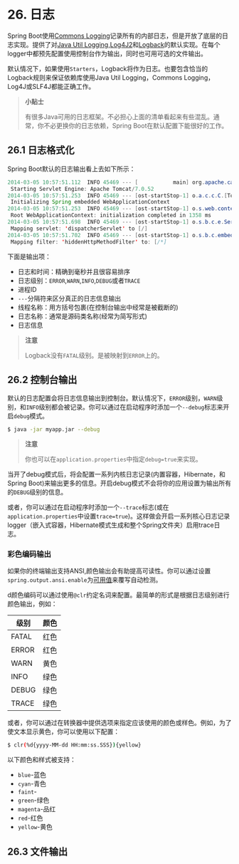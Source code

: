 # 26. 日志

Spring Boot使用[Commons Logging](http://commons.apache.org/proper/commons-logging/)记录所有的内部日志，但是开放了底层的日志实现。提供了对[Java Util Logging](https://docs.oracle.com/javase/8/docs/api//java/util/logging/package-summary.html),[Log4J2](http://logging.apache.org/log4j/2.x/)和[Logback](http://logback.qos.ch/)的默认实现。在每个logger中都预先配置使用控制台作为输出，同时也可用可选的文件输出。

默认情况下，如果使用`Starters`，Logback将作为日志。也要包含恰当的Logback规则来保证依赖库使用Java Util Logging，Commons Logging，Log4J或SLF4J都能正确工作。

> **小贴士**
> 
> 有很多Java可用的日志框架。不必担心上面的清单看起来有些混乱。通常，你不必更换你的日志依赖，Spring Boot在默认配置下能很好的工作。

## 26.1 日志格式化

Spring Boot默认的日志输出看上去如下所示：

```java
2014-03-05 10:57:51.112  INFO 45469 --- [           main] org.apache.catalina.core.StandardEngine  :
 Starting Servlet Engine: Apache Tomcat/7.0.52
2014-03-05 10:57:51.253  INFO 45469 --- [ost-startStop-1] o.a.c.c.C.[Tomcat].[localhost].[/]       :
 Initializing Spring embedded WebApplicationContext
2014-03-05 10:57:51.253  INFO 45469 --- [ost-startStop-1] o.s.web.context.ContextLoader            :
 Root WebApplicationContext: initialization completed in 1358 ms
2014-03-05 10:57:51.698  INFO 45469 --- [ost-startStop-1] o.s.b.c.e.ServletRegistrationBean        :
 Mapping servlet: 'dispatcherServlet' to [/]
2014-03-05 10:57:51.702  INFO 45469 --- [ost-startStop-1] o.s.b.c.embedded.FilterRegistrationBean  :
 Mapping filter: 'hiddenHttpMethodFilter' to: [/*]
```

下面是输出项：

- 日志和时间：精确到毫秒并且很容易排序
- 日志级别：`ERROR`,`WARN`,`INFO`,`DEBUG`或者`TRACE`
- 进程ID
- `---`分隔符来区分真正的日志信息输出
- 线程名称：用方括号包裹(在控制台输出中经常是被截断的)
- 日志名称：通常是源码类名称(经常为简写形式)
- 日志信息

> **注意**
> 
> Logback没有`FATAL`级别。是被映射到`ERROR`上的。

## 26.2 控制台输出

默认的日志配置会将日志信息输出到控制台。默认情况下，`ERROR`级别，`WARN`级别，和`INFO`级别都会被记录。你可以通过在启动程序时添加一个`--debug`标志来开启`debug`模式。

```bash
$ java -jar myapp.jar --debug
```

> **注意**
> 
> 你也可以在`application.properties`中指定`debug=true`来实现。

当开了debug模式后，将会配置一系列内核日志记录(内置容器，Hibernate，和Spring Boot)来输出更多的信息。开启debug模式不会将你的应用设置为输出所有的`DEBUG`级别的信息。

或者，你可以通过在启动程序时添加一个`--trace`标志(或在`application.properties`中设置`trace=true`)。这样做会开启一系列核心日志记录logger（嵌入式容器，Hibernate模式生成和整个Spring文件夹）启用trace日志。

### 彩色编码输出

如果你的终端输出支持ANSI,颜色输出会有助提高可读性。你可以通过设置`spring.output.ansi.enable`为[可用值]()来覆写自动检测。

d颜色编码可以通过使用`@clr`约定名词来配置。最简单的形式是根据日志级别进行颜色输出，例如：

| 级别 | 颜色 |
|------|------|
|FATAL|红色|
|ERROR	|红色|
|WARN	|黄色|
|INFO	|绿色|
|DEBUG	|绿色|
|TRACE	|绿色|

或者，你可以通过在转换器中提供选项来指定应该使用的颜色或样色。例如，为了使文本显示黄色，你可以使用以下配置：

```bash
$ clr(%d{yyyy-MM-dd HH:mm:ss.SSS}){yellow}
```

以下颜色和样式被支持：

- `blue`-蓝色
- `cyan`-青色
- `faint`-
- `green`-绿色
- `magenta`-品红
- `red`-红色
- `yellow`-黄色

## 26.3 文件输出

















































